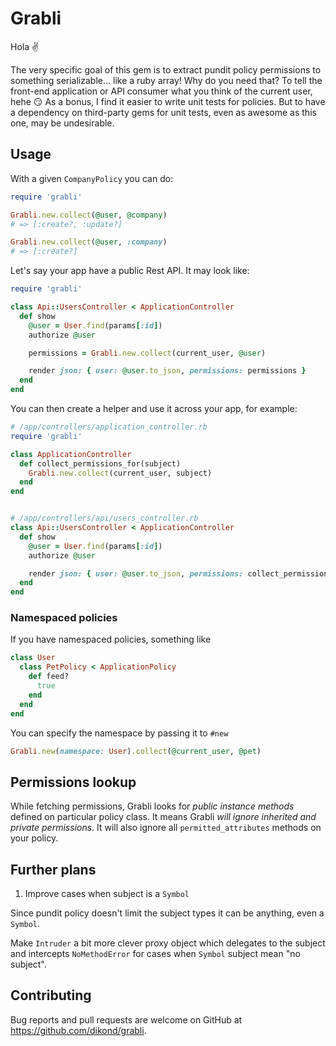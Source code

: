 # Grabli

Hola :v:

The very specific goal of this gem is to extract pundit policy permissions to something serializable... like a ruby array! Why do you need that? To tell the front-end application or API consumer what you think of the current user, hehe :smirk: As a bonus, I find it easier to write unit tests for policies. But to have a dependency on third-party gems for unit tests, even as awesome as this one, may be undesirable.

## Usage

With a given `CompanyPolicy` you can do:

```ruby
require 'grabli'

Grabli.new.collect(@user, @company)
# => [:create?, :update?]

Grabli.new.collect(@user, :company)
# => [:create?]
```

Let's say your app have a public Rest API. It may look like:

```ruby
require 'grabli'

class Api::UsersController < ApplicationController
  def show
    @user = User.find(params[:id])
    authorize @user

    permissions = Grabli.new.collect(current_user, @user)

    render json: { user: @user.to_json, permissions: permissions }
  end
end
```

You can then create a helper and use it across your app, for example:

```ruby
# /app/controllers/application_controller.rb
require 'grabli'

class ApplicationController
  def collect_permissions_for(subject)
    Grabli.new.collect(current_user, subject)
  end
end


# /app/controllers/api/users_controller.rb
class Api::UsersController < ApplicationController
  def show
    @user = User.find(params[:id])
    authorize @user

    render json: { user: @user.to_json, permissions: collect_permissions_for(@user) }
  end
end
```

### Namespaced policies

If you have namespaced policies, something like

```ruby
class User
  class PetPolicy < ApplicationPolicy
    def feed?
      true
    end
  end
end
```

You can specify the namespace by passing it to `#new`

```ruby
Grabli.new(namespace: User).collect(@current_user, @pet)
```

## Permissions lookup

While fetching permissions, Grabli looks for *public instance methods* defined on particular policy class. It means Grabli *will ignore inherited and private permissions*. It will also ignore all `permitted_attributes` methods on your policy.

## Further plans

1) Improve cases when subject is a `Symbol`

Since pundit policy doesn't limit the subject types it can be anything, even a `Symbol`.

Make `Intruder` a bit more clever proxy object which delegates to the subject and intercepts `NoMethodError` for cases when `Symbol` subject mean "no subject".

## Contributing

Bug reports and pull requests are welcome on GitHub at https://github.com/dikond/grabli.
